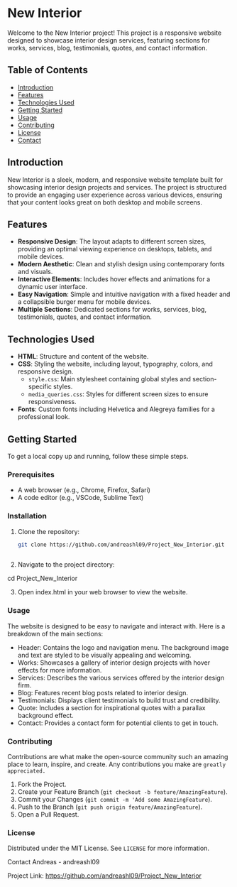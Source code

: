 # New Interior

Welcome to the New Interior project! This project is a responsive website designed to showcase interior design services, featuring sections for works, services, blog, testimonials, quotes, and contact information.

## Table of Contents

- [Introduction](#introduction)
- [Features](#features)
- [Technologies Used](#technologies-used)
- [Getting Started](#getting-started)
- [Usage](#usage)
- [Contributing](#contributing)
- [License](#license)
- [Contact](#contact)

## Introduction

New Interior is a sleek, modern, and responsive website template built for showcasing interior design projects and services. The project is structured to provide an engaging user experience across various devices, ensuring that your content looks great on both desktop and mobile screens.

## Features

- **Responsive Design**: The layout adapts to different screen sizes, providing an optimal viewing experience on desktops, tablets, and mobile devices.
- **Modern Aesthetic**: Clean and stylish design using contemporary fonts and visuals.
- **Interactive Elements**: Includes hover effects and animations for a dynamic user interface.
- **Easy Navigation**: Simple and intuitive navigation with a fixed header and a collapsible burger menu for mobile devices.
- **Multiple Sections**: Dedicated sections for works, services, blog, testimonials, quotes, and contact information.

## Technologies Used

- **HTML**: Structure and content of the website.
- **CSS**: Styling the website, including layout, typography, colors, and responsive design.
  - `style.css`: Main stylesheet containing global styles and section-specific styles.
  - `media_queries.css`: Styles for different screen sizes to ensure responsiveness.
- **Fonts**: Custom fonts including Helvetica and Alegreya families for a professional look.

## Getting Started

To get a local copy up and running, follow these simple steps.

### Prerequisites

- A web browser (e.g., Chrome, Firefox, Safari)
- A code editor (e.g., VSCode, Sublime Text)

### Installation

1. Clone the repository:
   ```sh
   git clone https://github.com/andreashl09/Project_New_Interior.git
  
2. Navigate to the project directory:

cd Project_New_Interior

3. Open index.html in your web browser to view the website.

### Usage

The website is designed to be easy to navigate and interact with. Here is a breakdown of the main sections:

- Header: Contains the logo and navigation menu. The background image and text are styled to be visually appealing and welcoming.
- Works: Showcases a gallery of interior design projects with hover effects for more information.
- Services: Describes the various services offered by the interior design firm.
- Blog: Features recent blog posts related to interior design.
- Testimonials: Displays client testimonials to build trust and credibility.
- Quote: Includes a section for inspirational quotes with a parallax background effect.
- Contact: Provides a contact form for potential clients to get in touch.

### Contributing
Contributions are what make the open-source community such an amazing place to learn, inspire, and create. Any contributions you make are `greatly appreciated.`

1. Fork the Project.
2. Create your Feature Branch (`git checkout -b feature/AmazingFeature`).
3. Commit your Changes (`git commit -m 'Add some AmazingFeature`).
4. Push to the Branch (`git push origin feature/AmazingFeature`).
5. Open a Pull Request.

### License
Distributed under the MIT License. See `LICENSE` for more information.

Contact
Andreas - andreashl09

Project Link: https://github.com/andreashl09/Project_New_Interior
